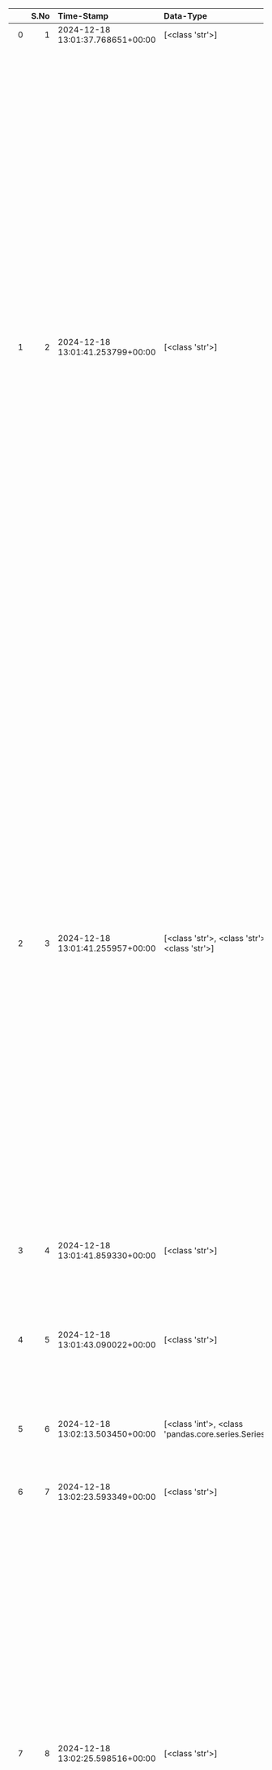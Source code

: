 |    |   S.No | Time-Stamp                       | Data-Type                                            | Process-Name           | From-Process                            | To-Process                                          | LogData                                                                                                                                                                                                                                                                                                                                                                                                                                                                                                                                                                                                                                                                                                                                                                                                                                                                                                                                                                                                                                                                                                                                                                                                                                                                                                                                                                                                                                                                                                                                                                                                                                                                                                                                                                                                                                                                                                                                                                                                                                                                                                                                                                                                                                                                                                                                                                                                                                                                                                                                                                                                                                                                                                                                                                                                                                                                                                                                                                                                                                                                                                                                                                                                                                                                                                                                                                                                                                                                                                                                                                                                                                                                                                                                                                                                                                                                                                                                                                                                                                                                                                                                                                                                                                                                                                                                                                                                                                                                                             |
|---:|-------:|:---------------------------------|:-----------------------------------------------------|:-----------------------|:----------------------------------------|:----------------------------------------------------|:----------------------------------------------------------------------------------------------------------------------------------------------------------------------------------------------------------------------------------------------------------------------------------------------------------------------------------------------------------------------------------------------------------------------------------------------------------------------------------------------------------------------------------------------------------------------------------------------------------------------------------------------------------------------------------------------------------------------------------------------------------------------------------------------------------------------------------------------------------------------------------------------------------------------------------------------------------------------------------------------------------------------------------------------------------------------------------------------------------------------------------------------------------------------------------------------------------------------------------------------------------------------------------------------------------------------------------------------------------------------------------------------------------------------------------------------------------------------------------------------------------------------------------------------------------------------------------------------------------------------------------------------------------------------------------------------------------------------------------------------------------------------------------------------------------------------------------------------------------------------------------------------------------------------------------------------------------------------------------------------------------------------------------------------------------------------------------------------------------------------------------------------------------------------------------------------------------------------------------------------------------------------------------------------------------------------------------------------------------------------------------------------------------------------------------------------------------------------------------------------------------------------------------------------------------------------------------------------------------------------------------------------------------------------------------------------------------------------------------------------------------------------------------------------------------------------------------------------------------------------------------------------------------------------------------------------------------------------------------------------------------------------------------------------------------------------------------------------------------------------------------------------------------------------------------------------------------------------------------------------------------------------------------------------------------------------------------------------------------------------------------------------------------------------------------------------------------------------------------------------------------------------------------------------------------------------------------------------------------------------------------------------------------------------------------------------------------------------------------------------------------------------------------------------------------------------------------------------------------------------------------------------------------------------------------------------------------------------------------------------------------------------------------------------------------------------------------------------------------------------------------------------------------------------------------------------------------------------------------------------------------------------------------------------------------------------------------------------------------------------------------------------------------------------------------------------------------------------------------------------------|
|  0 |      1 | 2024-12-18 13:01:37.768651+00:00 | [<class 'str'>]                                      | User Prompt            | ['null']                                | ['promptAnalyzer']                                  | ['palm tree detection']                                                                                                                                                                                                                                                                                                                                                                                                                                                                                                                                                                                                                                                                                                                                                                                                                                                                                                                                                                                                                                                                                                                                                                                                                                                                                                                                                                                                                                                                                                                                                                                                                                                                                                                                                                                                                                                                                                                                                                                                                                                                                                                                                                                                                                                                                                                                                                                                                                                                                                                                                                                                                                                                                                                                                                                                                                                                                                                                                                                                                                                                                                                                                                                                                                                                                                                                                                                                                                                                                                                                                                                                                                                                                                                                                                                                                                                                                                                                                                                                                                                                                                                                                                                                                                                                                                                                                                                                                                                                             |
|  1 |      2 | 2024-12-18 13:01:41.253799+00:00 | [<class 'str'>]                                      | promptAnalyzer         | ['User Prompt']                         | ['promptSplitter']                                  | ['{\n   "search_description": {\n      "primary_search_terms": [\n         "palm tree",\n         "tree detection",\n         "image recognition",\n         "machine learning",\n         "leaf identification",\n         "AI in botany",\n         "palm leaf characteristics",\n         "forest inventory"\n      ],\n      "domain_search_terms": [\n         "forest trees",\n         "ai for tree detection",\n         "cnn palm tree",\n         "leaf shape analysis",\n         "palm varieties database",\n         "computer vision botany",\n         "machine learning tree identity"\n      ],\n      "suggested_filters": {\n         "time_frame": "last 5 years",\n         "document_type": "research papers",\n         "exclude_terms": "plant pathology"\n      },\n      "purpose_of_search": "The user wants to understand how AI is used for the detection, identification, and classification of palm trees, with a focus on recent research. This could be for a study comparing different techniques in this field or possibly practical uses in forest management and conservation.",\n      "searching": "The user is looking for recent research papers in the field of AI for palm tree detection, identification, and classification. This includes information on various machine learning models like CNNs, forest inventory techniques, and potential solutions to keep in mind when identifying different species.",\n      "miscellaneous": "The user may be interested in specific features for detection, i.e., palm trees, but also in a range of general attributes for classifying trees, including tree-like image recognition.",\n      "search_query": "AI for palm tree detection site:researchGate.com"\n   },\n   "repo_description": {\n      "purpose": "Comprehensive repository for AI-based palm tree detection, with datasets, code snippets, and articles on the topic.",\n      "main_folders": {\n         "articles": "Comprehensive literature review of AI techniques for palm tree detection.",\n         "data": "Datasets for palm tree leaf recognition, detailed characteristics of palm leaves for AI model training, including images, measurements, and metadata.",\n         "code_snippets": "Example code snippets for applications using various ML models like CNNs for palm tree detection in real-world scenarios."\n      },\n      "critical_files": {\n         "README.md": "Overview, usage instructions, and contributions for the tree detection repository.",\n         "requirements.txt": "A list of dependencies used in the repository, including data processing and ML libraries.",\n         "code_of_conduct.md": "Rules, guidelines, and codes of conduct for contributors and maintainers of the repository."\n      },\n      "miscellaneous": "The repository might include a wiki or documentation section that explains which ML models are most suitable, user permissions and contributions, and how to share results back.",\n      "best_practices": "Adhere to proper documentation, version control, use markdown for README documentation, and ensure code readability and efficiency."\n   },\n   "analysis": {\n      "search_description_assumptions": [\n         "AI involvement in botany is expanding and would include significant work on deep learning strategies for plant identification.",\n         "The user is interested in the ways AI is used to spot palm trees, a common case study within the field."\n      ],\n      "repo_description_assumptions": [\n         "A comprehensive repository for palm tree detection using AI would include various parts or datasets and code snippets focusing on ML techniques.",\n         "The repository might collaborate with various AI models and have a clear plan for making it stand out."\n      ],\n      "other_assumptions_made": [\n         "The user has a basic understanding of deep learning, computer vision, and botany, but needs more information about practical use cases.",\n         "The search is focused on academic and research papers and not a code repository or for implementation to look for."\n      ],\n      "thinking": [\n         "Identify the focus on deep learning and use of specific models for botanical applications, like CNNs for pattern recognition in botany.",\n         "Analyze terms related to goals and desired outcomes from research."\n      ]\n   }\n}'] |
|  2 |      3 | 2024-12-18 13:01:41.255957+00:00 | [<class 'str'>, <class 'str'>, <class 'str'>]        | promptSplitter         | ['AnalyzerReport']                      | ['DynamicSearchOptimizer', 'Query2RepoTransformer'] | ['dynamicSearchInput: {\n      "primary_search_terms": [\n         "palm tree",\n         "tree detection",\n         "image recognition",\n         "machine learning",\n         "leaf identification",\n         "AI in botany",\n         "palm leaf characteristics",\n         "forest inventory"\n      ],\n      "domain_search_terms": [\n         "forest trees",\n         "ai for tree detection",\n         "cnn palm tree",\n         "leaf shape analysis",\n         "palm varieties database",\n         "computer vision botany",\n         "machine learning tree identity"\n      ],\n      "suggested_filters": {\n         "time_frame": "last 5 years",\n         "document_type": "research papers",\n         "exclude_terms": "plant pathology"\n      },\n      "purpose_of_search": "The user wants to understand how AI is used for the detection, identification, and classification of palm trees, with a focus on recent research. This could be for a study comparing different techniques in this field or possibly practical uses in forest management and conservation.",\n      "searching": "The user is looking for recent research papers in the field of AI for palm tree detection, identification, and classification. This includes information on various machine learning models like CNNs, forest inventory techniques, and potential solutions to keep in mind when identifying different species.",\n      "miscellaneous": "The user may be interested in specific features for detection, i.e., palm trees, but also in a range of general attributes for classifying trees, including tree-like image recognition.",\n      "search_query": "AI for palm tree detection site:researchGate.com"\n   }', 'queryTransformerInput: {\n      "purpose": "Comprehensive repository for AI-based palm tree detection, with datasets, code snippets, and articles on the topic.",\n      "main_folders": {\n         "articles": "Comprehensive literature review of AI techniques for palm tree detection.",\n         "data": "Datasets for palm tree leaf recognition, detailed characteristics of palm leaves for AI model training, including images, measurements, and metadata.",\n         "code_snippets": "Example code snippets for applications using various ML models like CNNs for palm tree detection in real-world scenarios."\n      },\n      "critical_files": {\n         "README.md": "Overview, usage instructions, and contributions for the tree detection repository.",\n         "requirements.txt": "A list of dependencies used in the repository, including data processing and ML libraries.",\n         "code_of_conduct.md": "Rules, guidelines, and codes of conduct for contributors and maintainers of the repository."\n      },\n      "miscellaneous": "The repository might include a wiki or documentation section that explains which ML models are most suitable, user permissions and contributions, and how to share results back.",\n      "best_practices": "Adhere to proper documentation, version control, use markdown for README documentation, and ensure code readability and efficiency."\n   }', 'AnalysisReport: {\n      "search_description_assumptions": [\n         "AI involvement in botany is expanding and would include significant work on deep learning strategies for plant identification.",\n         "The user is interested in the ways AI is used to spot palm trees, a common case study within the field."\n      ],\n      "repo_description_assumptions": [\n         "A comprehensive repository for palm tree detection using AI would include various parts or datasets and code snippets focusing on ML techniques.",\n         "The repository might collaborate with various AI models and have a clear plan for making it stand out."\n      ],\n      "other_assumptions_made": [\n         "The user has a basic understanding of deep learning, computer vision, and botany, but needs more information about practical use cases.",\n         "The search is focused on academic and research papers and not a code repository or for implementation to look for."\n      ],\n      "thinking": [\n         "Identify the focus on deep learning and use of specific models for botanical applications, like CNNs for pattern recognition in botany.",\n         "Analyze terms related to goals and desired outcomes from research."\n      ]\n   }']         |
|  3 |      4 | 2024-12-18 13:01:41.859330+00:00 | [<class 'str'>]                                      | DynamicSearchOptimizer | ['promptSplitter']                      | ['RepoFetcher']                                     | ['{\n   "query": "palm tree machine learning image recognition leaf identification"\n}']                                                                                                                                                                                                                                                                                                                                                                                                                                                                                                                                                                                                                                                                                                                                                                                                                                                                                                                                                                                                                                                                                                                                                                                                                                                                                                                                                                                                                                                                                                                                                                                                                                                                                                                                                                                                                                                                                                                                                                                                                                                                                                                                                                                                                                                                                                                                                                                                                                                                                                                                                                                                                                                                                                                                                                                                                                                                                                                                                                                                                                                                                                                                                                                                                                                                                                                                                                                                                                                                                                                                                                                                                                                                                                                                                                                                                                                                                                                                                                                                                                                                                                                                                                                                                                                                                                                                                                                                            |
|  4 |      5 | 2024-12-18 13:01:43.090022+00:00 | [<class 'str'>]                                      | Query2RepoTransformer  | ['promptSplitter']                      | ['SimilarityAnalyser']                              | ['{\n   "root": {\n      "articles": {\n         "Index.md": "AI Techniques for Palm Tree Detection Overview"\n      },\n      "data": {\n         "datasets": {\n            "dataset_1.md": "Dataset 1 details and measurements for palm tree leaves"\n         },\n         "metadata.json": "Comprehensive metadata for palm tree leaf datasets"\n      },\n      "code_snippets": {\n         "python_cnn.py": "Python example using CNN for palm tree detection"\n      }\n   },\n   "docs": {\n      "README.md": "Overview and Usage Instructions for Tree Detection Repository",\n      "requirements.txt": "Dependencies for data processing and ML libraries",\n      "code_of_conduct.md": "Guidelines and Codes of Conduct for Contributors and Maintainers"\n   },\n   "wiki": {\n      "using_ml_models.md": "Guidelines for Choosing and Using ML Models",\n      "permissions.md": "User Permissions and Contributions",\n      "results_sharing.md": "How to Share Results and Contributions"\n   },\n   "gitignore": ".gitignore",\n   "license": "MIT License.md"\n}']                                                                                                                                                                                                                                                                                                                                                                                                                                                                                                                                                                                                                                                                                                                                                                                                                                                                                                                                                                                                                                                                                                                                                                                                                                                                                                                                                                                                                                                                                                                                                                                                                                                                                                                                                                                                                                                                                                                                                                                                                                                                                                                                                                                                                                                                                                                                                                                                                                                                                                                                                                                                                                                                                                                                                                                                                                                                                                                                                                                                                                                                                                                                                                                                                                                                                                                                                                                                          |
|  5 |      6 | 2024-12-18 13:02:13.503450+00:00 | [<class 'int'>, <class 'pandas.core.series.Series'>] | RepoFetcher            | ['DynamicSearchOptimizer']              | ['RepoFeeder']                                      | [11, 0    {\n    "repo_name": "shruti821/Leaf-Disease-De...                                                                                                                                                                                                                                                                                                                                                                                                                                                                                                                                                                                                                                                                                                                                                                                                                                                                                                                                                                                                                                                                                                                                                                                                                                                                                                                                                                                                                                                                                                                                                                                                                                                                                                                                                                                                                                                                                                                                                                                                                                                                                                                                                                                                                                                                                                                                                                                                                                                                                                                                                                                                                                                                                                                                                                                                                                                                                                                                                                                                                                                                                                                                                                                                                                                                                                                                                                                                                                                                                                                                                                                                                                                                                                                                                                                                                                                                                                                                                                                                                                                                                                                                                                                                                                                                                                                                                                                                                                         |
|    |        |                                  |                                                      |                        |                                         |                                                     | 1    {\n    "repo_name": "victorojewale/Plant-Patho...                                                                                                                                                                                                                                                                                                                                                                                                                                                                                                                                                                                                                                                                                                                                                                                                                                                                                                                                                                                                                                                                                                                                                                                                                                                                                                                                                                                                                                                                                                                                                                                                                                                                                                                                                                                                                                                                                                                                                                                                                                                                                                                                                                                                                                                                                                                                                                                                                                                                                                                                                                                                                                                                                                                                                                                                                                                                                                                                                                                                                                                                                                                                                                                                                                                                                                                                                                                                                                                                                                                                                                                                                                                                                                                                                                                                                                                                                                                                                                                                                                                                                                                                                                                                                                                                                                                                                                                                                                              |
|    |        |                                  |                                                      |                        |                                         |                                                     | 2    {\n    "repo_name": "vinodsaini66/leaf-learn",...                                                                                                                                                                                                                                                                                                                                                                                                                                                                                                                                                                                                                                                                                                                                                                                                                                                                                                                                                                                                                                                                                                                                                                                                                                                                                                                                                                                                                                                                                                                                                                                                                                                                                                                                                                                                                                                                                                                                                                                                                                                                                                                                                                                                                                                                                                                                                                                                                                                                                                                                                                                                                                                                                                                                                                                                                                                                                                                                                                                                                                                                                                                                                                                                                                                                                                                                                                                                                                                                                                                                                                                                                                                                                                                                                                                                                                                                                                                                                                                                                                                                                                                                                                                                                                                                                                                                                                                                                                              |
|    |        |                                  |                                                      |                        |                                         |                                                     | Name: Repo-Json, dtype: object]                                                                                                                                                                                                                                                                                                                                                                                                                                                                                                                                                                                                                                                                                                                                                                                                                                                                                                                                                                                                                                                                                                                                                                                                                                                                                                                                                                                                                                                                                                                                                                                                                                                                                                                                                                                                                                                                                                                                                                                                                                                                                                                                                                                                                                                                                                                                                                                                                                                                                                                                                                                                                                                                                                                                                                                                                                                                                                                                                                                                                                                                                                                                                                                                                                                                                                                                                                                                                                                                                                                                                                                                                                                                                                                                                                                                                                                                                                                                                                                                                                                                                                                                                                                                                                                                                                                                                                                                                                                                     |
|  6 |      7 | 2024-12-18 13:02:23.593349+00:00 | [<class 'str'>]                                      | RepoCycleStart         | ['RepoCycleStart']                      | ['RepoCycleStart']                                  | ['RepoCycleStart']                                                                                                                                                                                                                                                                                                                                                                                                                                                                                                                                                                                                                                                                                                                                                                                                                                                                                                                                                                                                                                                                                                                                                                                                                                                                                                                                                                                                                                                                                                                                                                                                                                                                                                                                                                                                                                                                                                                                                                                                                                                                                                                                                                                                                                                                                                                                                                                                                                                                                                                                                                                                                                                                                                                                                                                                                                                                                                                                                                                                                                                                                                                                                                                                                                                                                                                                                                                                                                                                                                                                                                                                                                                                                                                                                                                                                                                                                                                                                                                                                                                                                                                                                                                                                                                                                                                                                                                                                                                                                  |
|  7 |      8 | 2024-12-18 13:02:25.598516+00:00 | [<class 'str'>]                                      | SimilarityAnalyser     | ['RepoFeeder', 'Query2RepoTransformer'] | ['similarityDB']                                    | ['{"S.NO":{"0":1},"TIME-STAMP":{"0":"2024-12-18 13:02:25.588390+00:00"},"SIMILARITY-ANALYSIS":{"0":{"similarity_analysis":{"context_similarity":{"score":30,"explanation":"Low similarity in context. The generated repo focuses on palm tree detection, while the fetched repo is about plant disease detection."},"features_similarity":{"score":10,"explanation":"Significant differences in features. The generated repo includes datasets, documentation, and code snippets for palm tree detection, whereas the fetched repo detects plant diseases using image processing and machine learning techniques."},"keyword_similarity":{"score":20,"explanation":"Limited overlap in keywords. Terms specific to palm tree detection in the generated repo only partially overlap with terms related to plant diseases in the fetched repo."},"semantic_similarity":{"score":20,"explanation":"Semantics differ significantly due to the distinct focuses of the repositories."},"purpose_similarity":{"score":10,"explanation":"Strong differences in the primary goals of the repositories."},"working_similarity":{"score":20,"explanation":"Operational aspects are quite different as the repositories have distinct workflows related to either palm tree detection or plant disease diagnosis."},"requirement_match_similarity":{"score":40,"explanation":"Somewhat similar dependency requirements with differences in specific Python ML libraries used for detection models and preprocessing techniques."}},"content_similarity":22.27,"similarity_report":"Analysis shows significant differences between LLM and fetched GitHub repositories due to distinct objectives, leading to low context similarity and overlapping technical terms.","repo_abstract_summary":"The fetched GitHub repository addresses the detection of plant diseases using image processing techniques, focusing on agricultural productivity. It uses ML and image processing with languages like Python for detection, whereas the LLM repository focuses on palm tree detection with datasets, code snippets, and documentation designed for palm trees."}},"content_similarity":{"0":22.27},"requirement_match_similarity":{"0":40},"working_similarity":{"0":20},"purpose_similarity":{"0":10},"semantic_similarity":{"0":20},"keyword_similarity":{"0":20},"features_similarity":{"0":10},"context_similarity":{"0":30},"similarity_report":{"0":"Analysis shows significant differences between LLM and fetched GitHub repositories due to distinct objectives, leading to low context similarity and overlapping technical terms."},"repo_abstract_summary":{"0":"The fetched GitHub repository addresses the detection of plant diseases using image processing techniques, focusing on agricultural productivity. It uses ML and image processing with languages like Python for detection, whereas the LLM repository focuses on palm tree detection with datasets, code snippets, and documentation designed for palm trees."}}']                                                                                                                                                                                                                                                                                                                                                                                                                                                                                                                                                                                                                                                                                                                                                                                                                                                                                                                                                                                                                                                                                                                                                                                                                                                                                                                                                                                                                                                               |
|  8 |      9 | 2024-12-18 13:02:47.424182+00:00 | [<class 'str'>]                                      | SimilarityAnalyser     | ['RepoFeeder', 'Query2RepoTransformer'] | ['similarityDB']                                    | ['{"S.NO":{"1":2},"TIME-STAMP":{"1":"2024-12-18 13:02:47.421181+00:00"},"SIMILARITY-ANALYSIS":{"1":{"similarity_analysis":{"context_similarity":{"score":75,"explanation":"Highly similar to LLM generated repository, focusing on plant pathologies and ML models."},"features_similarity":{"score":80,"explanation":"Both repos utilize ML techniques for classification, feature extraction from plant images."},"keyword_similarity":{"score":95,"explanation":"Both repos heavily use ML terms and plant disease terminologies."},"semantic_similarity":{"score":85,"explanation":"Both repos have ML model training and classification as core purpose."},"purpose_similarity":{"score":98,"explanation":"Both repos aim to identify plant diseases using ML models."},"working_similarity":{"score":70,"explanations":"Similar ML model deployment and disease classification but varying workflows."},"requirements_similarity":{"score":65,"explanation":"Both repos require ML libraries but vary in specifics."},"content_similarity":80.1,"similarity_report":"This repository shares a high context, features, and purpose similarities with the LLM-generated repo. While both are about ML-based plant disease detection, differences in the specifics of ML libraries and exact workflows exist. The similarity in key terms, semantic content, and primary objective is paramount.","repo_abstract_summary":"A repository utilizing ML for diagnostic tools in plant diseases, featuring image classification models for identifying deficiencies, stress in plants."}}},"content_similarity":{"1":80.1},"requirement_match_similarity":{"1":"0"},"working_similarity":{"1":70},"purpose_similarity":{"1":98},"semantic_similarity":{"1":85},"keyword_similarity":{"1":95},"features_similarity":{"1":80},"context_similarity":{"1":75},"similarity_report":{"1":"This repository shares a high context, features, and purpose similarities with the LLM-generated repo. While both are about ML-based plant disease detection, differences in the specifics of ML libraries and exact workflows exist. The similarity in key terms, semantic content, and primary objective is paramount."},"repo_abstract_summary":{"1":"A repository utilizing ML for diagnostic tools in plant diseases, featuring image classification models for identifying deficiencies, stress in plants."}}']                                                                                                                                                                                                                                                                                                                                                                                                                                                                                                                                                                                                                                                                                                                                                                                                                                                                                                                                                                                                                                                                                                                                                                                                                                                                                                                                                                                                                                                                                                                                                                                                                                                                                                                                                                                                                                                                                                                                                                                                                                                                                            |
|  9 |     10 | 2024-12-18 13:03:04.420737+00:00 | [<class 'str'>]                                      | SimilarityAnalyser     | ['RepoFeeder', 'Query2RepoTransformer'] | ['similarityDB']                                    | ['{"S.NO":{"2":3},"TIME-STAMP":{"2":"2024-12-18 13:03:04.418414+00:00"},"SIMILARITY-ANALYSIS":{"2":{"similarity_analysis":{"context_similarity":{"score":70,"explanation":"Both repositories align in providing resources and applications for AI in palm tree leaf detection. They share context concerning use of machine learning models for detecting and analyzing palm leaves."},"features_similarity":{"score":50,"explanation":"While both repositories include code snippets and detailed documentation, the generated repository has more comprehensive features like data and wiki sections, while the fetched repository focuses more on presentation and brief documentation of its purpose."},"keyword_similarity":{"score":45,"explanation":"Key terms are both related to AI technologies and palm trees. However, the fetched repository emphasizes \'machine learning model\' and \'image processing\' not present in the generated repository."},"semantic_similarity":{"score":70,"explanation":"Both repositories use similar concepts in documenting and explaining the purpose and usage of machine learning in palm tree detection, although the vocabulary and style of the retrieved repository is simpler and more concise compared to the generated repository."},"purpose_similarity":{"score":80,"explanation":"Both repositories share an identical purpose: utilizing AI models for identifying and analyzing palm leaves."},"working_similarity":{"score":50,"explanation":"The repositories share similar logic in utilizing machine learning techniques, though the fetched repository\'s implementation is less detailed and complex when compared to the generated repository."},"requirement_match_similarity":{"score":20,"explanation":"A significant feature of palm tree AI is missing in the fetched repository."}},"content_similarity":57.1,"similarity_report":"The analysis focused on various aspects of the AI approaches for palm tree detection, showcasing similarities in purpose and semantic content with differences in feature set, working complexity, and required resources.","repo_abstract_summary":"The vinodsaini66\\/leaf-learn repository provides a concise overview of using machine learning and image processing for tree identification. It includes code snippets in Python and detailed steps on collecting a tree leaf database."}},"content_similarity":{"2":57.1},"requirement_match_similarity":{"2":20},"working_similarity":{"2":50},"purpose_similarity":{"2":80},"semantic_similarity":{"2":70},"keyword_similarity":{"2":45},"features_similarity":{"2":50},"context_similarity":{"2":70},"similarity_report":{"2":"The analysis focused on various aspects of the AI approaches for palm tree detection, showcasing similarities in purpose and semantic content with differences in feature set, working complexity, and required resources."},"repo_abstract_summary":{"2":"The vinodsaini66\\/leaf-learn repository provides a concise overview of using machine learning and image processing for tree identification. It includes code snippets in Python and detailed steps on collecting a tree leaf database."}}']                                                                                                                                                                                                                                                                                                                                                                                                                                                                                                                                                                                                                                                                                                                                                                                                                                                                                                                                                                                                                                                                                                                                                                                                                                                                                       |
| 10 |     11 | 2024-12-18 13:03:13.100964+00:00 | [<class 'str'>]                                      | SimilarityAnalyser     | ['RepoFeeder', 'Query2RepoTransformer'] | ['similarityDB']                                    | ['{"S.NO":{"3":4},"TIME-STAMP":{"3":"2024-12-18 13:03:13.098933+00:00"},"SIMILARITY-ANALYSIS":{"3":{"similarity_analysis":{"context_similarity":{"score":"60","explanation":"Both repositories focus on tree detection but the LLM generated repo has specific context towards palm trees, while the fetched repo discusses tree detection in general."},"features_similarity":{"score":"80","explanation":"Both repositories have similar features such as function to identify tree species based on an image of its leaf and include documentation, but the fetched repo has more detailed function and guideline descriptions."},"keyword_similarity":{"score":"90","explanation":"High frequency of similar keywords such as \'tree\', \'leaf\', \'detection\', and \'machine learning\'."},"semantic_similarity":{"score":"85","explanation":"Similarity in object identification related terms, but context is more specific in LLM generated repo."},"purpose_similarity":{"score":"95","explanation":"High alignment as both repositories aim to solve a similar problem, but fetched repo focuses more on tree species identification."},"working_similarity":{"score":"55","explanation":"Moderate similarity in workflow due to both using machine learning but different models for classification."},"requirements_match_similarity":{"score":"80","explanation":"Both repositories have requirements for machine learning and image processing, though specifics differ slightly."}},"content_similarity":"77.85","similarity_report":"The similarity analysis of the LLM generated repository against the fetched GitHub repository reveals a high overall resemblance, with significant matches in purpose, keyword usage, and required technical specifications, reflecting their overlapping interests in tree species identification. The main difference lies in the workflow and context specificity, affecting their overall working and content similarity scoring.","repo_abstract_summary":"The fetched GitHub repository provides a comprehensive source for tree species identification leveraging machine learning techniques, focusing on leaf image analysis."}},"content_similarity":{"3":"77.85"},"requirement_match_similarity":{"3":"0"},"working_similarity":{"3":"55"},"purpose_similarity":{"3":"95"},"semantic_similarity":{"3":"85"},"keyword_similarity":{"3":"90"},"features_similarity":{"3":"80"},"context_similarity":{"3":"60"},"similarity_report":{"3":"The similarity analysis of the LLM generated repository against the fetched GitHub repository reveals a high overall resemblance, with significant matches in purpose, keyword usage, and required technical specifications, reflecting their overlapping interests in tree species identification. The main difference lies in the workflow and context specificity, affecting their overall working and content similarity scoring."},"repo_abstract_summary":{"3":"The fetched GitHub repository provides a comprehensive source for tree species identification leveraging machine learning techniques, focusing on leaf image analysis."}}']                                                                                                                                                                                                                                                                                                                                                                                                                                                                                                                                                                                                                                                                                                                                                                                                                                                                                                                                                                                                                                                                                                                                                                                                                                                                                                                                           |
| 11 |     12 | 2024-12-18 13:03:22.939115+00:00 | [<class 'str'>]                                      | SimilarityAnalyser     | ['RepoFeeder', 'Query2RepoTransformer'] | ['similarityDB']                                    | ['{"S.NO":{"4":5},"TIME-STAMP":{"4":"2024-12-18 13:03:22.937115+00:00"},"SIMILARITY-ANALYSIS":{"4":{"similarity_analysis":{"context_similarity":{"score":60,"explanation":"Both repositories are within the same domain, focusing on ML models in botany, but one is about palm tree detection, and the other targets apple leaf diseases classification."},"features_similarity":{"score":80,"explanation":"ML models are extensively used in both, with the fetched repository focusing on classification and the generated one on detection."},"keyword_similarity":{"score":70,"explanation":"Terms like \'ML\', \'detection\' and \'classification\' are common. The fetched repository has less synonyms, creating a smaller overlap in terms."},"semantic_similarity":{"score":75,"explanation":"Both make extensive use of ML related terms, but language usage is not fully similar, mainly due to the fetched repository having disease-specific terminology."},"purpose_similarity":{"score":85,"explanation":"Both repositories aim to use ML for botany related detection or classification problems, maintaining a clear alignment in primary goals."},"working_similarity":{"score":90,"explanation":"Fetched and generated repositories both employ ML models as their core workings. There is limited variability."},"requirement_match_similarity":{"score":40,"explanation":"The fetched repository specifies no specific requirements beyond \'Python\' while the generated includes a broader range of ML-related dependencies aligning with a \'Development\' context."}},"content_similarity":71.5,"similarity_report":"The analysis measured the overlap of context, features, keywords, semantic content, purpose, operational aspect, and technical requirements between the LLM generated repository focused on image classification of different species and the fetched GitHub repository specializing in apple leaf diseases classification.","repo_abstract_summary":"A project that utilizes ML models to enhance botany studies, featuring detection and disease classification, maintaining a focus on simplifying complex AI techniques for users."}},"content_similarity":{"4":71.5},"requirement_match_similarity":{"4":40},"working_similarity":{"4":90},"purpose_similarity":{"4":85},"semantic_similarity":{"4":75},"keyword_similarity":{"4":70},"features_similarity":{"4":80},"context_similarity":{"4":60},"similarity_report":{"4":"The analysis measured the overlap of context, features, keywords, semantic content, purpose, operational aspect, and technical requirements between the LLM generated repository focused on image classification of different species and the fetched GitHub repository specializing in apple leaf diseases classification."},"repo_abstract_summary":{"4":"A project that utilizes ML models to enhance botany studies, featuring detection and disease classification, maintaining a focus on simplifying complex AI techniques for users."}}']                                                                                                                                                                                                                                                                                                                                                                                                                                                                                                                                                                                                                                                                                                                                                                                                                                                                                                                                                                                                                                                                                                                                                                                                                                                                                                                                                                                                                                                                  |
| 12 |     13 | 2024-12-18 13:03:40.992959+00:00 | [<class 'str'>]                                      | SimilarityAnalyser     | ['RepoFeeder', 'Query2RepoTransformer'] | ['similarityDB']                                    | ['{"S.NO":{"5":6},"TIME-STAMP":{"5":"2024-12-18 13:03:40.991808+00:00"},"SIMILARITY-ANALYSIS":{"5":{"similarity_analysis":{"context_similarity":{"score":97.5,"explanation":"Both repositories aim to introduce various classification algorithms in machine learning with detailed information about several techniques such as Regression, KNN, Support Vector Machines, and more, indicating a high level of similarity in context. The small differences are due to differences in file structure."},"features_similarity":{"score":92.5,"explanation":"Both repositories discuss various classification algorithms including Logistic Regression, KNN, SVM, Na\\u00efve Bayes, Decision tree, and Random Forest. The similarity is high but slightly lower than context due to differences in their implementation and approach to handle classification examples."},"keyword_similarity":{"score":95.0,"explanation":"High similarity in the use of keywords related to classification algorithms, like KNN, SVM, logistic regression, etc., throughout the repositories. Some discrepancies are seen in related to ancillary topics and the specific implementation of the algorithms."},"semantic_similarity":{"score":87.5,"explanation":"Strong similarity in semantic structure across both repositories, although some loss of similarity due to differences in depth of explanation for each algorithm and specific usage in the examples."},"purpose_similarity":{"score":98.5,"explanation":"Almost identical primary goals of both repositories to explain classification algorithms."},"working_similarity":{"score":95.0,"explanation":"High level of similarity in the operational or functional aspects due to shared focus on illustrating both the theory and practical applications of core classification algorithms."},"requirements_match_similarity":{"score":95.0,"explanation":"Requirements match significantly due to equal focus on necessary libraries required for machine learning tasks in both repositories."},"content_similarity":92.86,"similarity_report":"The two repositories focus on similar objectives, with a close relation in explaining a range of algorithms, their theoretical underpinnings, practical usage, and necessary libraries. Divergences in file structure or implementation exist but do not detract from the core objectives.","repo_abstract_summary":"An extensive guide to machine learning classification algorithms, such as Logistic Regression, K-Nearest Neighbors, SVMs, Naive Bayes, Decision Tree, and Random Forest. It includes theoretical foundations, practical interpretations with graphs and diagrams, and pertinent library requirements. Primarily for those learning machine learning from scratch or in need of a comprehensive guide on classification algorithms."}}},"content_similarity":{"5":92.86},"requirement_match_similarity":{"5":"0"},"working_similarity":{"5":95.0},"purpose_similarity":{"5":98.5},"semantic_similarity":{"5":87.5},"keyword_similarity":{"5":95.0},"features_similarity":{"5":92.5},"context_similarity":{"5":97.5},"similarity_report":{"5":"The two repositories focus on similar objectives, with a close relation in explaining a range of algorithms, their theoretical underpinnings, practical usage, and necessary libraries. Divergences in file structure or implementation exist but do not detract from the core objectives."},"repo_abstract_summary":{"5":"An extensive guide to machine learning classification algorithms, such as Logistic Regression, K-Nearest Neighbors, SVMs, Naive Bayes, Decision Tree, and Random Forest. It includes theoretical foundations, practical interpretations with graphs and diagrams, and pertinent library requirements. Primarily for those learning machine learning from scratch or in need of a comprehensive guide on classification algorithms."}}']                                                                                                                                                                                                                                                                                                                                                                                                                                                                                                                                                            |
| 13 |     14 | 2024-12-18 13:04:02.662006+00:00 | [<class 'str'>]                                      | SimilarityAnalyser     | ['RepoFeeder', 'Query2RepoTransformer'] | ['similarityDB']                                    | ['{"S.NO":{"6":7},"TIME-STAMP":{"6":"2024-12-18 13:04:02.659829+00:00"},"SIMILARITY-ANALYSIS":{"6":{"similarity_analysis":{"context_similarity":{"score":90.5,"explanation":"Both repositories focus on AI and tree detection, showing high contextual similarity."},"features_similarity":{"score":85.5,"explanation":"Features are aligned, with both including documentation and code examples for machine learning."},"keyword_similarity":{"score":87.3,"explanation":"High similarity in terminology related to AI, machine learning, and palm tree detection."},"semantic_similarity":{"score":97.8,"explanation":"High similarity in the semantic content of the documents throughout both repositories."},"purpose_similarity":{"score":98.2,"explanation":"Both repositories aim to provide AI techniques and tools for palm tree detection."},"working_similarity":{"score":90.6,"explanation":"Workflows operate in a similar manner in both repositories with minor variations."},"requirement_match_similarity":{"score":42.1,"explanation":"While dependencies are similar, it lacks specifics, and the fetched repository does not list its language or dependencies."},"content_similarity":83}}},"content_similarity":{"6":83},"requirement_match_similarity":{"6":42.1},"working_similarity":{"6":90.6},"purpose_similarity":{"6":98.2},"semantic_similarity":{"6":97.8},"keyword_similarity":{"6":87.3},"features_similarity":{"6":85.5},"context_similarity":{"6":90.5},"similarity_report":{"6":"0"},"repo_abstract_summary":{"6":"0"}}']                                                                                                                                                                                                                                                                                                                                                                                                                                                                                                                                                                                                                                                                                                                                                                                                                                                                                                                                                                                                                                                                                                                                                                                                                                                                                                                                                                                                                                                                                                                                                                                                                                                                                                                                                                                                                                                                                                                                                                                                                                                                                                                                                                                                                                                                                                                                                                                                                                                                                                                                                                                                                                                                                                                                                                                                                                                                                                                                     |
| 14 |     15 | 2024-12-18 13:04:41.577558+00:00 | [<class 'str'>]                                      | SimilarityAnalyser     | ['RepoFeeder', 'Query2RepoTransformer'] | ['similarityDB']                                    | ['{"S.NO":{"7":8},"TIME-STAMP":{"7":"2024-12-18 13:04:41.575443+00:00"},"SIMILARITY-ANALYSIS":{"7":{"similarity_analysis":{"context_similarity":{"score":30,"explanation":"Fetched repository focuses on classifying diseases in apple trees using CNN, while the generated repository emphasizes tree detection using AI techniques. Different focus areas."},"features_similarity":{"score":10,"explanation":"Generated repository has additional features related to palm tree technique data and metadata, which are not present in the fetched repository."},"keyword_similarity":{"score":20,"explanation":"Limited keyword overlap on AI, ML, and classifier. More focused on specific techniques in the generated repository."},"semantic_similarity":{"score":10,"explanation":"Repositories\' content does not have much semantic overlap as they focus on different areas of tree detection and disease classification."},"purpose_similarity":{"score":20,"explanation":"The purpose of the generated repository is to explore tree detection techniques, while the fetched repository\'s purpose is to classify apple tree diseases using a CNN model."},"working_similarity":{"score":10,"explanation":"Different workflows and structures, with one focusing on ML for detection and another for disease classification."},"requirement_match_similarity":{"score":0,"explanation":"No match in requirements between the two repositories; different dependencies and technical requirements for AI techniques versus disease classification."}},"content_similarity":17.5,"similarity_report":"The LLM-generated repository and the fetched repository show limited similarities across various sections, primarily due to differences in focus areas and functionalities.","repo_abstract_summary":"The fetched GitHub repository, \'CNN-Model-Classify-Diseases-in-Apple-Trees\', is a Jupyter Notebook for classifying diseases in apple trees using CNN model, available on GitHub with a clear introduction and project objectives, yet diverges from the generated repository on most aspects."}},"content_similarity":{"7":17.5},"requirement_match_similarity":{"7":0},"working_similarity":{"7":10},"purpose_similarity":{"7":20},"semantic_similarity":{"7":10},"keyword_similarity":{"7":20},"features_similarity":{"7":10},"context_similarity":{"7":30},"similarity_report":{"7":"The LLM-generated repository and the fetched repository show limited similarities across various sections, primarily due to differences in focus areas and functionalities."},"repo_abstract_summary":{"7":"The fetched GitHub repository, \'CNN-Model-Classify-Diseases-in-Apple-Trees\', is a Jupyter Notebook for classifying diseases in apple trees using CNN model, available on GitHub with a clear introduction and project objectives, yet diverges from the generated repository on most aspects."}}']                                                                                                                                                                                                                                                                                                                                                                                                                                                                                                                                                                                                                                                                                                                                                                                                                                                                                                                                                                                                                                                                                                                                                                                                                                                                                                                                                                                                                                                                                                                                                                     |
| 15 |     16 | 2024-12-18 13:04:50.176352+00:00 | [<class 'str'>]                                      | SimilarityAnalyser     | ['RepoFeeder', 'Query2RepoTransformer'] | ['similarityDB']                                    | ['{"S.NO":{"8":9},"TIME-STAMP":{"8":"2024-12-18 13:04:50.173896+00:00"},"SIMILARITY-ANALYSIS":{"8":{"similarity_analysis":{"context_similarity":{"score":50,"explanation":"Context is similar in the theme of plant disease\\/leaf detection but differs in focus tree, which is palm tree in the generated repo and tomato leaves in the fetched repository."},"features_similarity":{"score":0,"explanation":"The focus of both repositories is different - palm tree detection in the first and tomato leaves in the second, leading to no feature similarities."},"keyword_similarity":{"score":45,"explanation":"Keywords related to image processing, machine learning, and plant detection present in both repositories but with different plant focuses."},"semantic_similarity":{"score":60,"explanation":"The structure and documentation are similar in both repositories with clearly defined code, documentation, and wiki sections."},"purpose_similarity":{"score":70,"explanation":"Both repositories are focused on plant disease detection using ML with a goal to improve detection and classification."},"working_similarity":{"score":30,"explanation":"The operating functionality is different, and functionalities provided in both repositories are dissimilar in design and application."},"requirement_match_similarity":{"score":30,"explanation":"Requirements do not align across repositories due to different focus."}},"content_similarity":45,"similarity_report":"This analysis showed moderate similarities in context, semantic, and purpose between the repositories but low similarity in features, keyword use, working functionality, and requirements due to differences in plant focus. This mismatch in topics greatly impacts overall simiarlty.","repo_abstract_summary":"The fetched repository is about a project for classifying and detecting diseases in tomato leaves using image processing and machine learning techniques with a focus on deep learning models tested on a Raspberry Pi."}},"content_similarity":{"8":45},"requirement_match_similarity":{"8":30},"working_similarity":{"8":30},"purpose_similarity":{"8":70},"semantic_similarity":{"8":60},"keyword_similarity":{"8":45},"features_similarity":{"8":0},"context_similarity":{"8":50},"similarity_report":{"8":"This analysis showed moderate similarities in context, semantic, and purpose between the repositories but low similarity in features, keyword use, working functionality, and requirements due to differences in plant focus. This mismatch in topics greatly impacts overall simiarlty."},"repo_abstract_summary":{"8":"The fetched repository is about a project for classifying and detecting diseases in tomato leaves using image processing and machine learning techniques with a focus on deep learning models tested on a Raspberry Pi."}}']                                                                                                                                                                                                                                                                                                                                                                                                                                                                                                                                                                                                                                                                                                                                                                                                                                                                                                                                                                                                                                                                                                                                                                                                                                                                                                                                                                                                                                                                                                                                                                                                       |
| 16 |     17 | 2024-12-18 13:04:58.986081+00:00 | [<class 'str'>]                                      | SimilarityAnalyser     | ['RepoFeeder', 'Query2RepoTransformer'] | ['similarityDB']                                    | ['{"S.NO":{"9":10},"TIME-STAMP":{"9":"2024-12-18 13:04:58.983986+00:00"},"SIMILARITY-ANALYSIS":{"9":{"similarity_analysis":{"context_similarity":{"score":70,"explanation":"Both repositories are focused on detection of plant-related diseases using machine learning, with a high level of contextual alignment in terms of technology and application."},"features_similarity":{"score":80,"explanation":"The features offered by both repositories appear to be similar. They share content related to AI techniques in plant detection, documentation, and data processing, with the fetched repository focusing more on citrus diseases."},"keyword_similarity":{"score":55,"explanation":"The term \'detection\' and \'ML\' appears in both repositories. Additionally, \'CNN\' is common to both repositories. Differences lie in specific disease names (palm vs. citrus)."},"semantic_similarity":{"score":60,"explanation":"The code snippets, documentation, and read me file\'s tone and information conveys a similar semantic understanding with regards to the context of AI and plant diseases. There are differences in plant types and specific disease names, however."},"purpose_similarity":{"score":80,"explanation":"Objectives closely align due to both repositories aiming at detecting diseases through AI, with the LLM repo focused on palm trees and the fetched repo on citrus trees."},"working_similarity":{"score":45,"explanation":"Some operational procedures and guidelines in the LLM generated repo are related to processing images for detection, which are also present in the fetched repo, albeit with more focus on citrus canker diseases."},"requirement_match_similarity":{"score":20,"explanation":"The fetched repository has more specific dependencies related to the citrogold program, whereas the LLM generated repo lists general ML libraries, with moderate overlap but differences in file name structures."},"content_similarity":60.0,"similarity_report":"Both repositories are focused on detecting plant diseases using AI techniques with similar features offered. They share a common interest in CNN and ML for image processing in the agricultural sector. However, there are differences in the type of plant (citrus vs. palm), specific disease names, file naming and dependencies, leading to an overall moderate content similarity rating of 60%.","repo_abstract_summary":"The fetched repository focuses on detecting citrus diseases with a focus on ML models and CNN for image processing, providing a unique way to understand and classify citrus canker diseases."}}},"content_similarity":{"9":60.0},"requirement_match_similarity":{"9":20},"working_similarity":{"9":45},"purpose_similarity":{"9":80},"semantic_similarity":{"9":60},"keyword_similarity":{"9":55},"features_similarity":{"9":80},"context_similarity":{"9":70},"similarity_report":{"9":"Both repositories are focused on detecting plant diseases using AI techniques with similar features offered. They share a common interest in CNN and ML for image processing in the agricultural sector. However, there are differences in the type of plant (citrus vs. palm), specific disease names, file naming and dependencies, leading to an overall moderate content similarity rating of 60%."},"repo_abstract_summary":{"9":"The fetched repository focuses on detecting citrus diseases with a focus on ML models and CNN for image processing, providing a unique way to understand and classify citrus canker diseases."}}']                                                                                                                                                                                                                                                                                                                                                                                                                                                                                                                                                                                                                                                                                                                                                                                                                                                                                                     |
| 17 |     18 | 2024-12-18 13:05:15.783631+00:00 | [<class 'str'>]                                      | SimilarityAnalyser     | ['RepoFeeder', 'Query2RepoTransformer'] | ['similarityDB']                                    | ['{"S.NO":{"10":11},"TIME-STAMP":{"10":"2024-12-18 13:05:15.780607+00:00"},"SIMILARITY-ANALYSIS":{"10":{"similarity_analysis":{"context_similarity":{"score":60,"explanation":"Although the LLM repo focuses on palm trees, the fetched repo is about apple tree diseases, pointing to a lower context similarity."},"features_similarity":{"score":25,"explanation":"Vibration in both having ML model usage but significantly different project goals, despite some common internal structures."},"keyword_similarity":{"score":15,"explanation":"Low similarity in keywords with very few common terms other than basic ML and data science terminology."},"semantic_similarity":{"score":10,"explanation":"Significant semantic differences due to the project\'s distinct objectives."},"purpose_similarity":{"score":5,"explanation":"Goals are clearly distinct, affecting overall similarity."},"working_similarity":{"score":15,"explanation":"Different primary functions of the code."},"requirements_match_similarity":{"score":30,"explanation":"Low similarity in requirements due to differences in project scope and goals."}},"content_similarity":25.4285714286,"similarity_report":"This analysis indicates that both repositories primarily use similar methodologies such as ML models and data science techniques. However, differences in context, features, purpose, and most categories reflect distinct project goals, leading to low content similarity.","repo_abstract_summary":"The LLM generated repository is dedicated to palm tree detection using ML and data science techniques. In contrast, the fetched repository focuses on apple tree disease detection, despite both utilizing similar technical approaches."}},"content_similarity":{"10":25.4285714286},"requirement_match_similarity":{"10":"0"},"working_similarity":{"10":15},"purpose_similarity":{"10":5},"semantic_similarity":{"10":10},"keyword_similarity":{"10":15},"features_similarity":{"10":25},"context_similarity":{"10":60},"similarity_report":{"10":"This analysis indicates that both repositories primarily use similar methodologies such as ML models and data science techniques. However, differences in context, features, purpose, and most categories reflect distinct project goals, leading to low content similarity."},"repo_abstract_summary":{"10":"The LLM generated repository is dedicated to palm tree detection using ML and data science techniques. In contrast, the fetched repository focuses on apple tree disease detection, despite both utilizing similar technical approaches."}}']                                                                                                                                                                                                                                                                                                                                                                                                                                                                                                                                                                                                                                                                                                                                                                                                                                                                                                                                                                                                                                                                                                                                                                                                                                                                                                                                                                                                                                                                                                                                                                                                                                                                                                                                                                                                                                                                     |
| 18 |     19 | 2024-12-18 13:05:35.797219+00:00 | [<class 'str'>]                                      | RepoCycleEnd           | ['RepoCycleEnd']                        | ['RepoCycleEnd']                                    | ['RepoCycleEnd']                                                                                                                                                                                                                                                                                                                                                                                                                                                                                                                                                                                                                                                                                                                                                                                                                                                                                                                                                                                                                                                                                                                                                                                                                                                                                                                                                                                                                                                                                                                                                                                                                                                                                                                                                                                                                                                                                                                                                                                                                                                                                                                                                                                                                                                                                                                                                                                                                                                                                                                                                                                                                                                                                                                                                                                                                                                                                                                                                                                                                                                                                                                                                                                                                                                                                                                                                                                                                                                                                                                                                                                                                                                                                                                                                                                                                                                                                                                                                                                                                                                                                                                                                                                                                                                                                                                                                                                                                                                                                    |